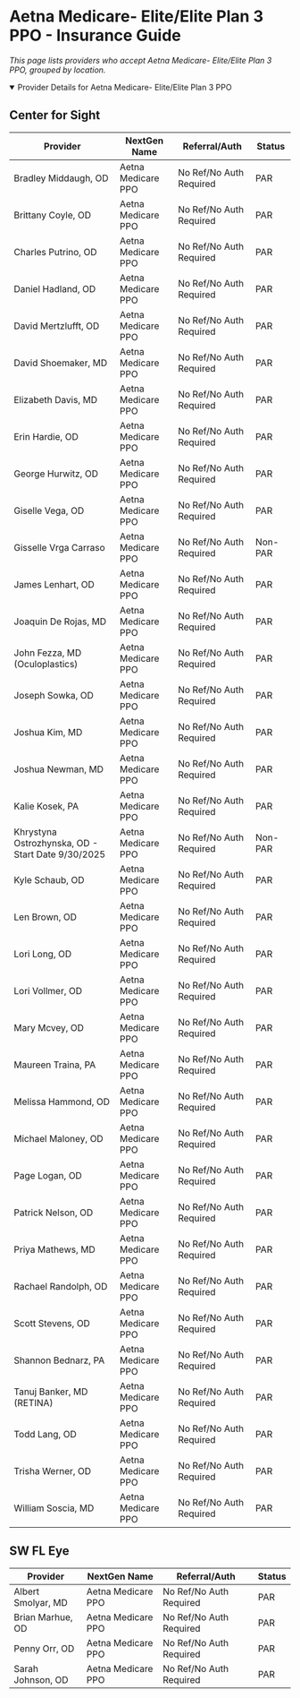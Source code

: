 # Aetna Medicare- Elite/Elite Plan 3 PPO - Insurance Guide

*This page lists providers who accept Aetna Medicare- Elite/Elite Plan 3 PPO, grouped by location.*

<details open><summary>Provider Details for Aetna Medicare- Elite/Elite Plan 3 PPO</summary>

## Center for Sight

| Provider | NextGen Name | Referral/Auth | Status |
|----------|-------------|--------------|--------|
| Bradley Middaugh, OD | Aetna Medicare PPO | No Ref/No Auth Required | PAR |
| Brittany Coyle, OD | Aetna Medicare PPO | No Ref/No Auth Required | PAR |
| Charles Putrino, OD | Aetna Medicare PPO | No Ref/No Auth Required | PAR |
| Daniel Hadland, OD | Aetna Medicare PPO | No Ref/No Auth Required | PAR |
| David Mertzlufft, OD | Aetna Medicare PPO | No Ref/No Auth Required | PAR |
| David Shoemaker, MD | Aetna Medicare PPO | No Ref/No Auth Required | PAR |
| Elizabeth Davis, MD | Aetna Medicare PPO | No Ref/No Auth Required | PAR |
| Erin Hardie, OD | Aetna Medicare PPO | No Ref/No Auth Required | PAR |
| George Hurwitz, OD | Aetna Medicare PPO | No Ref/No Auth Required | PAR |
| Giselle Vega, OD | Aetna Medicare PPO | No Ref/No Auth Required | PAR |
| Gisselle Vrga Carraso | Aetna Medicare PPO | No Ref/No Auth Required | Non-PAR |
| James Lenhart, OD | Aetna Medicare PPO | No Ref/No Auth Required | PAR |
| Joaquin De Rojas, MD | Aetna Medicare PPO | No Ref/No Auth Required | PAR |
| John Fezza, MD (Oculoplastics) | Aetna Medicare PPO | No Ref/No Auth Required | PAR |
| Joseph Sowka, OD | Aetna Medicare PPO | No Ref/No Auth Required | PAR |
| Joshua Kim, MD | Aetna Medicare PPO | No Ref/No Auth Required | PAR |
| Joshua Newman, MD | Aetna Medicare PPO | No Ref/No Auth Required | PAR |
| Kalie Kosek, PA | Aetna Medicare PPO | No Ref/No Auth Required | PAR |
| Khrystyna Ostrozhynska, OD - Start Date 9/30/2025 | Aetna Medicare PPO | No Ref/No Auth Required | Non-PAR |
| Kyle Schaub, OD | Aetna Medicare PPO | No Ref/No Auth Required | PAR |
| Len Brown, OD | Aetna Medicare PPO | No Ref/No Auth Required | PAR |
| Lori Long, OD | Aetna Medicare PPO | No Ref/No Auth Required | PAR |
| Lori Vollmer, OD | Aetna Medicare PPO | No Ref/No Auth Required | PAR |
| Mary Mcvey, OD | Aetna Medicare PPO | No Ref/No Auth Required | PAR |
| Maureen Traina, PA | Aetna Medicare PPO | No Ref/No Auth Required | PAR |
| Melissa Hammond, OD | Aetna Medicare PPO | No Ref/No Auth Required | PAR |
| Michael Maloney, OD | Aetna Medicare PPO | No Ref/No Auth Required | PAR |
| Page Logan, OD | Aetna Medicare PPO | No Ref/No Auth Required | PAR |
| Patrick Nelson, OD | Aetna Medicare PPO | No Ref/No Auth Required | PAR |
| Priya Mathews, MD | Aetna Medicare PPO | No Ref/No Auth Required | PAR |
| Rachael Randolph, OD | Aetna Medicare PPO | No Ref/No Auth Required | PAR |
| Scott Stevens, OD | Aetna Medicare PPO | No Ref/No Auth Required | PAR |
| Shannon Bednarz, PA | Aetna Medicare PPO | No Ref/No Auth Required | PAR |
| Tanuj Banker, MD (RETINA) | Aetna Medicare PPO | No Ref/No Auth Required | PAR |
| Todd Lang, OD | Aetna Medicare PPO | No Ref/No Auth Required | PAR |
| Trisha Werner, OD | Aetna Medicare PPO | No Ref/No Auth Required | PAR |
| William Soscia, MD | Aetna Medicare PPO | No Ref/No Auth Required | PAR |

## SW FL Eye

| Provider | NextGen Name | Referral/Auth | Status |
|----------|-------------|--------------|--------|
| Albert Smolyar, MD | Aetna Medicare PPO | No Ref/No Auth Required | PAR |
| Brian Marhue, OD | Aetna Medicare PPO | No Ref/No Auth Required | PAR |
| Penny Orr, OD | Aetna Medicare PPO | No Ref/No Auth Required | PAR |
| Sarah Johnson, OD | Aetna Medicare PPO | No Ref/No Auth Required | PAR |

</details>

